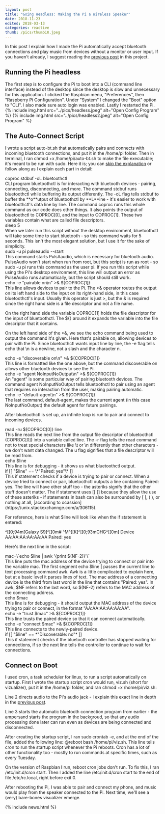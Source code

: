 ```yaml
---
layout: post
title: "Going Headless: Making the Pi a Wireless Speaker"
date: 2018-11-23
edited: 2018-03-13
categories: reactive
thumb: /pics/thumb10.jpeg
---
```

	
In this post I explain how I made the Pi automatically accept bluetooth connections and play music from devices without a monitor or user input. If you haven't already, I suggest reading the [previous post](https://antiprojects.com/reactive/getting-connected-setting-up-the-raspberry-pi) in this project.

## Running the Pi headless
The first step is to configure the Pi to boot into a CLI (command line interface) instead of the desktop since the desktop is slow and unnecessary for this application. I clicked the Raspbian menu, "Preferences", then "Raspberry Pi Configuration". Under "System" I changed the "Boot" option to "CLI". I also made sure auto login was enabled. Lastly I restarted the Pi.
{% include img.html src="../pics/headless.jpeg" alt="Open Config Program" %}
{% include img.html src="../pics/headless2.jpeg" alt="Open Config Program" %}
## The Auto-Connect Script
I wrote a script <span class="code">auto-bt.sh</span> that automatically pairs and connects with incoming bluetooth connections, and put it in the <span class="code">/home/pi</span> folder. Then in terminal, I ran <span class="code">chmod +x /home/pi/auto-bt.sh</span> to make the file executable; it's meant to be run with sudo. Here it is; you can [skip the explanation](#connect-on-boot) or follow along as I explain each part in detail:
<script src="https://gist.github.com/J3698/ff094945fe3a235fc0c46872ad10abe1.js"></script>

<div class="code">coproc stdbuf -oL bluetoothctl</div>
CLI program <span class="code">bluetoothctl</span> is for interacting with bluetooth devices - pairing, connecting, disconnecting, and more. The command <span class="code">stdbuf</span> runs bluetoothctl while buffering its output differently. The <span class="code">-oL</span> flag tells <span class="code">stdbuf</span> to buffer the **o**utput of <span class="code">bluetoothctl</span> by **L**ine - it's easier to work with bluetoothctl's data line by line. The command <span class="code">coproc</span> runs this whole command as our code does other things. It also points the output of bluetoothctl to <span class="code">COPROC[0]</span>, and the input to <span class="code">COPROC[1]</span>. These two variables contain what are called file descriptors.

<div class="code">sleep 5</div>
When we later run this script without the desktop environment, bluetoothctl will take some time to start bluetooth - so this command waits for 5 seconds. This isn't the most elegant solution, but I use it for the sake of simplicity.

<div class="code">sudo -u pi pulseaudio --start</div>
This command starts PulsAaudio, which is necessary for bluetooth audio. PulseAudio won't start when run from root, but this script is run as root - so <span class="code">sudo -u pi</span> runs this command as the user pi. If you run this script while using the Pi's desktop environment, this line will output an error as PulseAudio runs automatically, but the script should still work. 

<div class="code">echo -e "pairable on\n" >& ${COPROC[1]}</div>
This line allows devices to pair to the Pi. The <span class="code">>&</span> operator routes the output on its left hand side to the input on its right-hand side, in this case bluetoothctl's input. Usually this operator is just <span class="code">></span>, but the <span class="code">&</span> is required since the right hand side is a file descriptor and not a file name.

On the right hand side the variable <span class="code">COPROC[1]</span> holds the file descriptor for the input of bluetoothctl. The <span class="code">${}</span> around it expands the variable into the file descriptor that it contains.

On the left hand side of the <span class="code">>&</span>, we see the echo command being used to output the command it's given. Here that's <span class="code">pairable on</span>, allowing devices to pair with the Pi. Since bluetoothctl wants input line by line, the <span class="code">-e</span> flag tells echo that <span class="code">\n</span> is a newline, not a slash and the character n.

<div class="code">echo -e "discoverable on\n" >& ${COPROC[1]}</div>
This line is formatted like the one above, but the command <span class="code">discoverable on</span> allows other bluetooth devices to see the Pi.

<div class="code">echo -e "agent NoInputNoOutput\n" >& ${COPROC[1]}</div>
An "agent" is some particular way of pairing bluetooth devices. The command <span class="code">agent NoInputNoOutput</span> tells bluetoothctl to pair using an agent that requires no interaction from the user, making pairing automatic.

<div class="code">echo -e "default-agent\n" >& ${COPROC[1]}</div>
The last command, <span class="code">default-agent</span>, makes the current agent (in this case NoInputNoOutput) the default agent for future pairings.

After bluetoothctl is set up, an infinite loop is run to pair and connect to incoming devices.

<div class="code">read -ru ${COPROC[0]} line</div>
This line reads the next line from the output file descriptor of bluetoothctl (<span class="code">COPROC[0]</span>) into a variable called line. The <span class="code">-r</span> flag tells the <span class="code">read</span> command not to treat special characters like <span class="code">\t</span> or <span class="code">\n</span> differently than other characters - we don't want data changed. The <span class="code">u</span> flag signifies that a file descriptor will be read from. 

<div class="code">echo $line</div>
This line is for debugging - it shows us what bluetoothctl output.

<div class="code">if [[ "$line" == \*"Paired: yes"\* ]]</div>
This if statement checks if a device is trying to pair or connect. When a device tried to connect or pair, bluetoothctl outputs a line containing <span class="code">Paired: yes</span>. The line will have other stuff too - the asteriks signify that the other stuff doesn't matter. The if statement uses <span class="code">[[ ]]</span> because they allow the use of these asteriks - if statements in bash can also be surrounded by <span class="code">[ ]</span>, <span class="code">( )</span>, or nothing at all, [according to ocassion](https://unix.stackexchannge.com/a/306115).

For reference, here is what <span class="code">$line</span> will look like when the if statement is entered:

<div class="code">^[[0;94m[Galaxy S9]^[[0m# ^M^[[K[^[[0;93mCHG^[[0m] Device AA:AA:AA:AA:AA:AA Paired: yes</div>

Here's the next line in the script:

<div class="code">mac=\`echo $line | awk '{print $(NF-2)}'\`</div>
This line puts the mac address of the device trying to connect or pair into the variable mac. The first segment <span class="code">echo $line |</span> passes the current line to text processing command <span class="code">awk</span>. Awk is a little complicated to explain here, but at a basic level it parses lines of text. The mac address of a connecting device is the third from last word in the line that contains "Paired: yes". In awk, $NF refers to the last word, so $(NF-2) refers to the MAC address of the connecting address.

<div class="code">echo $mac</div>
This line is for debugging - it should output the MAC address of the device trying to pair or connect, in the format "AA:AA:AA:AA:AA:AA".

<div class="code">echo -e "trust $mac" >& ${COPROC[1]}</div>
This line trusts the paired device so that it can connect automatically.

<div class="code">echo -e "connect $mac" >& ${COPROC[1]}</div>
This line connects to the newly-paired device. 

<div class="code">if [[ "$line" == *"Discoverable: no"* ]]</div>
This if statement checks if the bluetooth controller has stopped waiting for connections, if so the next line tells the controller to continue to wait for connections.

## <a name="connect-on-boot"></a>Connect on Boot
I used cron, a task scheduler for linux, to run a script automatically on startup. First I wrote the startup script cron would run, <span class="code">viz.sh</span> (short for vizualizer), put it in the <span class="code">/home/pi</span> folder, and ran <span class="code">chmod +x /home/pi/viz.sh</span>:

<script src="https://gist.github.com/J3698/ea861884280cba98375e49e8a8688a7a.js"></script>

Line 2 directs audio to the Pi's audio jack - I explain this exact line in depth in the [previous post](https://antiprojects.com/reactive/getting-connected-setting-up-the-raspberry-pi).

Line 3 starts the automatic bluetooth connection program from earlier - the ampersand starts the program in the backgroud, so that any audio processing done later can run even as devices are being connected and disconnected.

After creating the startup script, I ran <span class="code">sudo crontab -e</span>, and at the end of the file, added the following line: <span class="code">@reboot bash /home/pi/viz.sh</span>. This line tells cron to run the startup script whenever the Pi reboots. Cron has a lot of other functionality too - mostly to run commands at specific times, such as every Tuesday.

On the version of Raspbian I run, reboot cron jobs don't run. To fix this, I ran <span class="code">/etc/init.d/cron start</span>. Then I added the line <span class="code">/etc/init.d/cron start</span> to the end of file <span class="code">/etc/rc.local</span>, right before <span class="code">exit 0</span>.

After rebooting the Pi, I was able to pair and connect my phone, and music would play from the speaker connected to the Pi. Next time, we'll see a (very) bare-bones visualizer emerge.

{% include news.html %}
